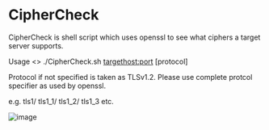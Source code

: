 # CipherCheck

CipherCheck is shell script which uses openssl to see what ciphers a target server supports.

Usage <> ./CipherCheck.sh <targethost:port> [protocol]

Protocol if not specified is taken as TLSv1.2.  Please use complete protcol specifier as used by openssl.

e.g. tls1/ tls1_1/ tls1_2/ tls1_3 etc.

![image](https://user-images.githubusercontent.com/109287070/179355824-032c8510-f8ac-45b4-930f-c02b27c3b199.png)
